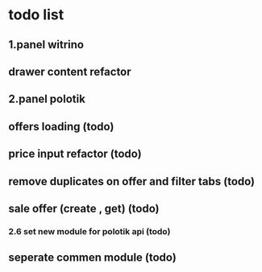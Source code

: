 # todo list

## 1.panel witrino

## drawer content refactor

## 2.panel polotik

## offers loading (todo)

## price input refactor (todo)

## remove duplicates on offer and filter tabs (todo)

## sale offer (create , get) (todo)

### 2.6 set new module for polotik api (todo)

## seperate commen module (todo)
